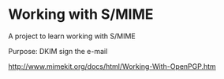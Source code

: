 # Working with S/MIME
A project to learn working with S/MIME

Purpose: DKIM sign the e-mail 

http://www.mimekit.org/docs/html/Working-With-OpenPGP.htm